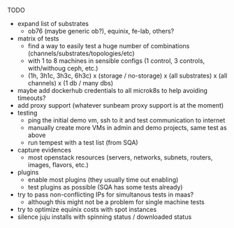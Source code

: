 
TODO

- expand list of substrates
    - ob76 (maybe generic ob?), equinix, fe-lab, others?
- matrix of tests
    - find a way to easily test a huge number of combinations (channels/substrates/topologies/etc)
    - with 1 to 8 machines in sensible configs (1 control, 3 controls, with/withoug ceph, etc.)
    - (1h, 3h1c, 3h3c, 6h3c) x (storage / no-storage) x (all substrates) x (all channels) x (1 db / many dbs)
- maybe add dockerhub credentials to all microk8s to help avoiding timeouts?
- add proxy support (whatever sunbeam proxy support is at the moment)
- testing
    - ping the initial demo vm, ssh to it and test communication to internet
    - manually create more VMs in admin and demo projects, same test as above
    - run tempest with a test list (from SQA)
- capture evidences
    - most openstack resources (servers, networks, subnets, routers, images, flavors, etc.)
- plugins
    - enable most plugins (they usually time out enabling)
    - test plugins as possible (SQA has some tests already)
- try to pass non-conflicting IPs for simultanous tests in maas?
    - although this might not be a problem for single machine tests
- try to optimize equinix costs with spot instances
- silence juju installs with spinning status / downloaded status
